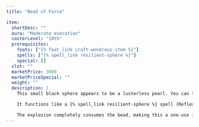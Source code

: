 ```yaml
---
title: "Bead of Force"

item:
  shortDesc: ""
  aura: "Moderate evocation"
  casterLevel: "10th"
  prerequisites:
    feats: ["{% feat_link craft-wondrous-item %}"]
    spells: ["{% spell_link resilient-sphere %}"]
    special: []
  slot: ""
  marketPrice: 3000
  marketPriceSpecial: ""
  weight: ""
  description: |
    This small black sphere appears to be a lusterless pearl. You can throw it up to 60 feet with no range penalties. Upon sharp impact, the bead explodes, sending forth a burst that deals {% die_roll 5 6 0 %} points of force damage to all creatures within a 10-foot radius.

    It functions like a {% spell_link resilient-sphere %} spell (Reflex DC 16 negates) with a radius of 10 feet and a duration of 10 minutes. A globe of shimmering force encloses a creature, provided the latter is small enough to fit within the diameter of the sphere. The sphere contains its subject for the spell's duration. The sphere is not subject to damage of any sort except from a _rod of cancellation_, a _rod of negation_, {% spell_link disintegrate %}, or a targeted {% spell_link dispel-magic %} spell. These effects destroy the sphere without harm to the subject. Nothing can pass through the sphere, inside or out, though the subject can breathe normally. The subject may struggle, but the globe cannot be physically moved either by people outside it or by the struggles of those within.

    The explosion completely consumes the bead, making this a one-use item.
---
```

